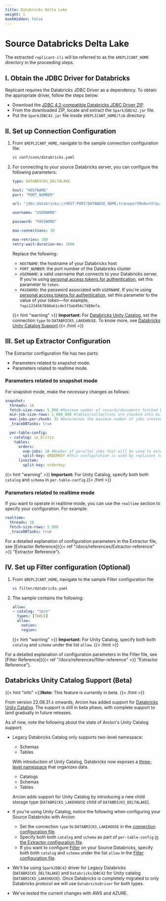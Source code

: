 ```yaml
---
title: Databricks Delta Lake
weight: 1
bookHidden: false
---
```

# Source Databricks Delta Lake

The extracted `replicant-cli` will be referred to as the `$REPLICANT_HOME` directory in the proceeding steps.

## I. Obtain the JDBC Driver for Databricks

Replicant requires the Databricks JDBC Driver as a dependency. To obtain the appropriate driver, follow the steps below: 

- Download the [JDBC 4.2-compatible Databricks JDBC Driver ZIP](https://databricks-bi-artifacts.s3.us-east-2.amazonaws.com/simbaspark-drivers/jdbc/2.6.22/SimbaSparkJDBC42-2.6.22.1040.zip).
- From the downloaded ZIP, locate and extract the `SparkJDBC42.jar` file.
- Put the `SparkJDBC42.jar` file inside `$REPLICANT_HOME/lib` directory.

## II. Set up Connection Configuration

1. From `$REPLICANT_HOME`, navigate to the sample connection configuration file:
    ```BASH
    vi conf/conn/databricks.yaml
    ```

2. For connecting to your source Databricks server, you can configure the following parameters:

    ```YAML
    type: DATABRICKS_DELTALAKE

    host: "HOSTNAME"
    port: "PORT_NUMBER"

    url: "jdbc:databricks://HOST:PORT/DATABASE_NAME;transportMode=http;ssl=1;httpPath=<http-path>;AuthMech=3" # This URL can be copied from databricks cluster info page"

    username: "USERNAME"

    password: "PASSWORD"

    max-connections: 30

    max-retries: 100
    retry-wait-duration-ms: 1000
    ```

    Replace the following:
    - *`HOSTNAME`*: the hostname of your Databricks host
    - *`PORT_NUMBER`*: the port number of the Databricks cluster
    - *`USERNAME`*: a valid username that connects to your Databricks server. If you're using [personal access tokens for authentication](https://docs.databricks.com/dev-tools/api/latest/authentication.html#generate-a-personal-access-token), set this parameter to `token`.
    - *`PASSWORD`*: the password associated with *`USERNAME`*. If you're using [personal access tokens for authentication](https://docs.databricks.com/dev-tools/api/latest/authentication.html#generate-a-personal-access-token), set this parameter to the value of your token—for example, `fapi1234567890ab1cde1f3ab456c7d89efa`.
    
    {{< hint "warning" >}} **Important:** For [Databricks Unity Catalog](https://www.databricks.com/product/unity-catalog), set the connection `type` to `DATABRICKS_LAKEHOUSE`. To know more, see [Databricks Unity Catalog Support](#databricks-unity-catalog-support-beta).{{< /hint >}}

## III. Set up Extractor Configuration
    
The Extractor configuration file has two parts:

  - Parameters related to snapshot mode.
  - Parameters related to realtime mode.

  ### Parameters related to snapshot mode
  For snapshot mode, make the necessary changes as follows:

  ```YAML
  snapshot:
    threads: 16
    fetch-size-rows: 5_000 #Maximum number of records/documents fetched by replicant at once from the source system
    min-job-size-rows: 1_000_000 #tables/collections are chunked into multiple jobs for replication. This configuration specifies a minimum size for each such job. This has a positive correlation with the memory footprint of replicant
    max-jobs-per-chunk: 32 #Determines the maximum number of jobs created per source table/collection
    _traceDBTasks: true

    per-table-config:
    - catalog: io_blitzz
      tables:
        orders:
          num-jobs: 10 #Number of parallel jobs that will be used to extract the rows from a table. This value will override the number of jobs internally calculated by Replicant
          split-key: ORDERKEY #This configuration is used by replicant to split a table into multiple jobs in order to do parallel extraction. This column will be used to perform parallel data extraction from table being replicated that has this column
        lineitem:
          split-key: orderkey
  ```

  {{< hint "warning" >}} **Important:** For Unity Catalog, specify both both `catalog` and `schema` in `per-table-config`.{{< /hint >}}

  ### Parameters related to realtime mode
  If you want to operate in realtime mode, you can use the `realtime` section to specify your configuration. For example:

  ```YAML
  realtime:
    threads: 16
    fetch-size-rows: 5_000
    _traceDBTasks: true
  ```

For a detailed explanation of configuration parameters in the Extractor file, see [Extractor Reference]({{< ref "/docs/references/Extractor-reference" >}} "Extractor Reference").

## IV. Set up Filter configuration (Optional)

1. From `$REPLICANT_HOME`, navigate to the sample Filter configuration file:

    ```BASH
    vi filter/databricks.yaml
    ```

2. The sample contains the following:

    ```YAML
    allow:
    - catalog: "tpch"
      types: [TABLE]
      allow:
        nation:
        region:
    ```

    {{< hint "warning" >}} **Important:** For Unity Catalog, specify both both `catalog` and `schema` under the list `allow`. {{< /hint >}}

For a detailed explanation of configuration parameters in the Filter file, see [Filter Reference]({{< ref "/docs/references/filter-reference" >}} "Extractor Reference").


## Databricks Unity Catalog Support (Beta)

{{< hint "info" >}}**Note:** This feature is currently in beta. {{< /hint >}}

From version 22.08.31.x onwards, Arcion has added support for [Databricks Unity Catalog](https://www.databricks.com/product/unity-catalog). The support is still in beta phase, with complete support to land gradually in future releases.

As of now, note the following about the state of Arcion's Unity Catalog support:

- Legacy Databricks Catalog only supports two-level namespace:

    - Schemas
    - Tables

  With introduction of Unity Catalog, Databricks now exposes a [three-level namespace](https://docs.databricks.com/data-governance/unity-catalog/queries.html#three-level-namespace-notation) that organizes data. 
    - Catalogs 
    - Schemas 
    - Tables

  Arcion adds support for Unity Catalog by introducing a new child storage type (`DATABRICKS_LAKEHOUSE` child of `DATABRICKS_DELTALAKE`).
- If you're using Unity Catalog, notice the following when configuring your Source Databricks with Arcion:
  - Set the connection `type` to `DATABRICKS_LAKEHOUSE` in the [connection configuration file](#ii-set-up-connection-configuration).
  - Specify both both `catalog` and `schema` as part of `per-table-config` [in the Extractor configuration file](#iii-set-up-Extractor-configuration).
  - If you want to configure [Filter](/docs/references/filter-reference) on your Source Databricks, specify both both `catalog` and `schema` under the list `allow` in the [Filter configuration file](#iv-set-up-filter-configuration-optional).
- We'll be using `SparkJDBC42` driver for Legacy Databricks (`DATABRICKS_DELTALAKE`) and `DatabricksJDBC42` for Unity catalog (`DATABRICKS_LAKEHOUSE`). Once Databricks is completely migrated to only Databricks protocol we will use `DatabricksDriver` for both types.
- We've tested the current changes with AWS and AZURE.



